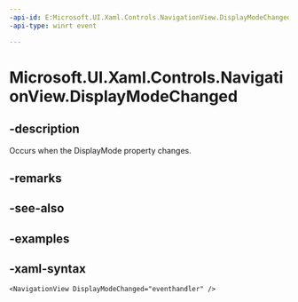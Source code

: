 ```yaml
---
-api-id: E:Microsoft.UI.Xaml.Controls.NavigationView.DisplayModeChanged
-api-type: winrt event

---
```

<!-- Event syntax.
public event TypedEventHandler DisplayModeChanged<NavigationView, NavigationViewDisplayModeChangedEventArgs>
-->

# Microsoft.UI.Xaml.Controls.NavigationView.DisplayModeChanged


## -description

Occurs when the DisplayMode property changes.


## -remarks


## -see-also


## -examples


## -xaml-syntax

```xaml
<NavigationView DisplayModeChanged="eventhandler" />
```


